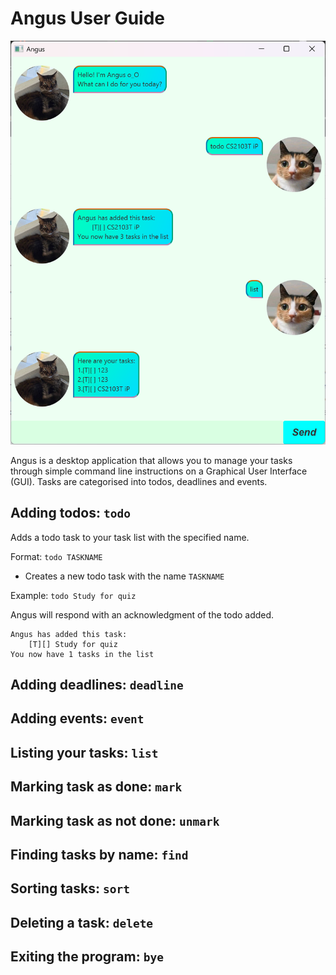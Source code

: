 # Angus User Guide
![Screenshot of Angus GUI](Ui.png)

Angus is a desktop application that allows you to manage your tasks through simple command line instructions on a Graphical User Interface (GUI). Tasks are categorised into todos, deadlines and events.

## Adding todos: `todo`
Adds a todo task to your task list with the specified name.

Format: `todo TASKNAME`

- Creates a new todo task with the name `TASKNAME`

Example: 
`todo Study for quiz`

Angus will respond with an acknowledgment of the todo added.

```
Angus has added this task:
    [T][] Study for quiz
You now have 1 tasks in the list
```

## Adding deadlines: `deadline`

## Adding events: `event`

## Listing your tasks: `list`

## Marking task as done: `mark`

## Marking task as not done: `unmark`

## Finding tasks by name: `find`

## Sorting tasks: `sort`

## Deleting a task: `delete`

## Exiting the program: `bye`
